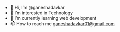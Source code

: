 - 👋 Hi, I’m @ganeshadavkar
- 👀 I’m interested in Technology
- 🌱 I’m currently learning web development
- 📫 How to reach me ganeshadavkar01@gmail.com

